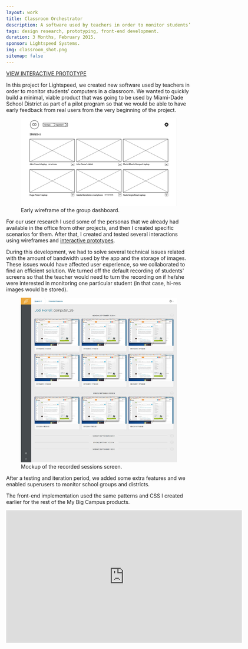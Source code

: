 ```yaml
---
layout: work
title: Classroom Orchestrator
description: A software used by teachers in order to monitor students’ computer screens in real time.
tags: design research, prototyping, front-end development.
duration: 3 Months, February 2015.
sponsor: Lightspeed Systems.
img: classroom_shot.png
sitemap: false
---
```

<a href="/work/projects/protos/co-proto/#/screens/36065803?maintainScrollPosition=false" class="button">VIEW INTERACTIVE PROTOTYPE</a>

In this project for Lightspeed, we created new software used by teachers in order to monitor students' computers in a classroom. We wanted to quickly build a minimal, viable product that was going to be used by Miami-Dade School District as part of a pilot program so that we would be able to have early feedback from real users from the very beginning of the project.
<figure>
<img src="/images/co_wire1.png" alt="Wireframe of Classroom Orchestrator">
<figcaption>Early wireframe of the group dashboard.</figcaption>
</figure>
For our user research I used some of the personas that we already had available in the office from other projects, and then I created specific scenarios for them. After that, I created and tested several interactions using wireframes and <a href="/work/projects/protos/co-proto">interactive prototypes</a>.

During this development, we had to solve several technical issues related with the amount of bandwidth used by the app and the storage of images. These issues would have affected user experience, so we collaborated to find an efficient solution. We turned off the default recording of students' screens so that the teacher would need to turn the recording on if he/she were interested in monitoring one particular student (in that case, hi-res images would be stored).
<figure>
<img src="/images/co_mockup2.jpg" alt="Mockup of Classroom Orchestrator">
<figcaption>Mockup of the recorded sessions screen.</figcaption>
</figure>
After a testing and iteration period, we added some extra features and we enabled superusers to monitor school groups and districts.

The front-end implementation used the same patterns and CSS I created earlier for the rest of the My Big Campus products.
<div class="embed">
  <iframe width="640" height="360" src="https://www.youtube.com/embed/8vmavZ8bcKs" frameborder="0" allowfullscreen></iframe>
</div>
